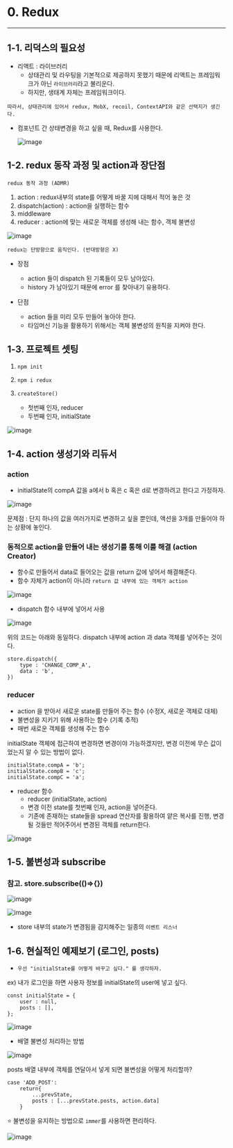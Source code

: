 # 0. Redux

---

## 1-1. 리덕스의 필요성

* 리액트 : 라이브러리
    * 상태관리 및 라우팅을 기본적으로 제공하지 못했기 때문에 리액트는 프레임워크가 아닌 `라이브러리`라고 불리운다.
    * 하지만, 생태계 자체는 프레임워크이다.
    
```
따라서, 상태관리에 있어서 redux, MobX, recoil, ContextAPI와 같은 선택지가 생긴다. 
```

* 컴포넌트 간 상태변경을 하고 싶을 때, Redux를 사용한다. 

    ![image](https://user-images.githubusercontent.com/63600953/147445659-02e12b78-6847-4981-b19d-26d30ef7d6fd.png)

## 1-2. redux 동작 과정 및 action과 장단점

`redux 동작 과정 (ADMR)`
1. action : redux내부의 state를 어떻게 바꿀 지에 대해서 적어 놓은 것
2. dispatch(action) : action을 실행하는 함수 
3. middleware 
4. reducer : action에 맞는 새로운 객체를 생성해 내는 함수, 객체 불변성


![image](https://user-images.githubusercontent.com/63600953/147447802-99a7defa-868e-40d3-8539-9f86c82c51c1.png)

`redux는 단방향으로 움직인다. (반대방향은 X)`
* 장점 
    * action 들이 dispatch 된 기록들이 모두 남아있다. 
    * history 가 남아있기 때문에 error 를 찾아내기 유용하다. 
    
* 단점
    * action 들을 미리 모두 만들어 놓아야 한다. 
    * 타임머신 기능을 활용하기 위해서는 객체 불변성의 원칙을 지켜야 한다. 
    
## 1-3. 프로젝트 셋팅

1. `npm init`
   

2. `npm i redux`


3. `createStore()`
    * 첫번째 인자, reducer
    * 두번째 인자, initialState

![image](https://user-images.githubusercontent.com/63600953/147450343-352de8fc-1a15-427e-a8c6-4fa0057207ac.png)


## 1-4. action 생성기와 리듀서


### action

* initialState의 compA 값을 a에서 b 혹은 c 혹은 d로 변경하려고 한다고 가정하자.

![image](https://user-images.githubusercontent.com/63600953/147450777-d3a1e9c6-c145-432c-909e-a5386bc4d389.png)

문제점 : 단지 하나의 값을 여러가지로 변경하고 싶을 뿐인데, 액션을 3개를 만들어야 하는 상황에 놓인다. 

### 동적으로 action을 만들어 내는 생성기를 통해 이를 해결 (action Creator)
* 함수로 만들어서 data로 들어오는 값을 return 값에 넣어서 해결해준다. 
* 함수 자체가 action이 아니라 `return 값 내부에 있는 객체가 action`

![image](https://user-images.githubusercontent.com/63600953/147450964-f5945c2d-957a-4e30-b005-a4c11122acca.png)


* dispatch 함수 내부에 넣어서 사용

![image](https://user-images.githubusercontent.com/63600953/147451357-e7d44f52-3b75-4bbc-a31a-9d00bdf2d1d6.png)


위의 코드는 아래와 동일하다. dispatch 내부에 action 과 data 객체를 넣어주는 것이다. 
```
store.dispatch({
    type : 'CHANGE_COMP_A', 
    data : 'b',
})
```

### reducer

* action 을 받아서 새로운 state를 만들어 주는 함수 (수정X, 새로운 객체로 대체)
* 불변성을 지키기 위해 사용하는 함수 (기록 추적)
* 매번 새로운 객체를 생성해 주는 함수

initialState 객체에 접근하여 변경하면 변경이야 가능하겠지만, 변경 이전에 무슨 값이었는지 알 수 있는 방법이 없다. 
```
initialState.compA = 'b';
initialState.compB = 'c';
initialState.compC = 'a';
```

* reducer 함수
    * reducer (initialState, action)
    * 변경 이전 state를 첫번째 인자, action을 넣어준다. 
    * 기존에 존재하는 state들을 spread 연산자를 활용하여 얕은 복사를 진행, 변경될 것들만 적어주어서 변경된 객체를 return한다. 
    
![image](https://user-images.githubusercontent.com/63600953/147453356-4c0765e6-5533-4f9d-bdb0-90eea1b48cf7.png)

## 1-5. 불변성과 subscribe 
### 참고. store.subscribe(()=>{})

![image](https://user-images.githubusercontent.com/63600953/147454030-2aba6bc7-2903-4248-b8cc-64e5298ca245.png)

![image](https://user-images.githubusercontent.com/63600953/147454119-a2880ef7-2b38-40aa-be08-14d3ea979f52.png)

* store 내부의 state가 변경됨을 감지해주는 일종의 `이벤트 리스너`

## 1-6. 현실적인 예제보기 (로그인, posts)

* `우선 "initialState를 어떻게 바꾸고 싶다." 를 생각하자.`

ex) 내가 로그인을 하면 사용자 정보를 initialState의 user에 넣고 싶다. 
```
const initialState = {
    user : null, 
    posts : [], 
};
```

![image](https://user-images.githubusercontent.com/63600953/147461270-2a355dc5-8da0-46ae-927b-2e30cbce04b1.png)


* 배열 불변성 처리하는 방법

![image](https://user-images.githubusercontent.com/63600953/147461689-17f3a360-d3a6-48c3-941f-d43afb4a9994.png)


posts 배열 내부에 객체를 연달아서 넣게 되면 불변성을 어떻게 처리할까?
```
case 'ADD_POST':
    return{
        ...prevState,
        posts : [...prevState.posts, action.data]
    }
```

⭐ 불변성을 유지하는 방법으로 `immer`를 사용하면 편리하다. 

![image](https://user-images.githubusercontent.com/63600953/147462438-e0b92327-95b7-49bc-a1f2-fd38d59e0c19.png)

